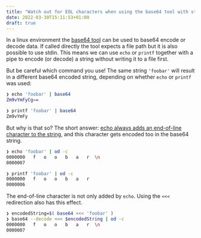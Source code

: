 ```yaml
---
title: "Watch out for EOL characters when using the base64 tool with stdin"
date: 2022-03-30T15:11:53+01:00
draft: true
---
```


In a linux environment the [base64 tool](http://manpages.ubuntu.com/manpages/bionic/man1/base64.1.html)  can be used to base64 encode or decode data. If called directly the tool expects a file path but it is also possible to use stdin. This means we can use `echo` or `printf` together with a pipe to encode (or decode) a string without writing it to a file first.

But be careful which command you use! The same string `'foobar'` will result in a different base64 encoded string, depending on whether `echo` or `printf` was used:

```bash
❯ echo 'foobar' | base64
Zm9vYmFyCg==

❯ printf 'foobar' | base64
Zm9vYmFy
```

But why is that so? The short answer: [echo always adds an end-of-line character to the string](https://linuxhint.com/printf-vs-echo-bash), and this character gets encoded too in the base64 string. 

```bash
❯ echo 'foobar' | od -c
0000000   f   o   o   b   a   r  \n
0000007

❯ printf 'foobar' | od -c
0000000   f   o   o   b   a   r
0000006
```

The end-of-line character is not only added by `echo`. Using the  `<<<` redirection also has this effect.

```bash
❯ encodedString=$( base64 <<< 'foobar' )
❯ base64 --decode <<< $encodedString | od -c
0000000   f   o   o   b   a   r  \n
0000007
```